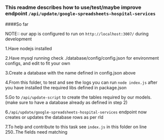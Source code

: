 ### This readme describes how to use/test/maybe improve endpoint `/api/update/google-spreadsheets-hospital-services`

####So far

NOTE:: our app is configured to run on `http://localhost:3007/` during development

1.Have nodejs installed

2.Have mysql running check ./database/config/config.json for environment configs, and edit to fit your own

3.Create a database with the name defined in config.json above

4.From this folder, to test and see the logs you can run `node index.js` after you have installed the required libs defined in package.json

5.Go to `/api/update-script` to create the tables required by our models.(make sure to have a database already as defined in step 2)

6.`/api/update/google-spreadsheets-hospital-services` endpoint now creates or updates the database rows as per rId

7.To help and contribute to this task see `index.js` in this folder on line 250..The fields need matching